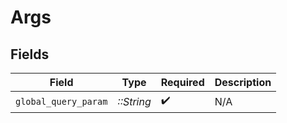 # Args


## Fields

| Field                | Type                 | Required             | Description          |
| -------------------- | -------------------- | -------------------- | -------------------- |
| `global_query_param` | *::String*           | :heavy_check_mark:   | N/A                  |